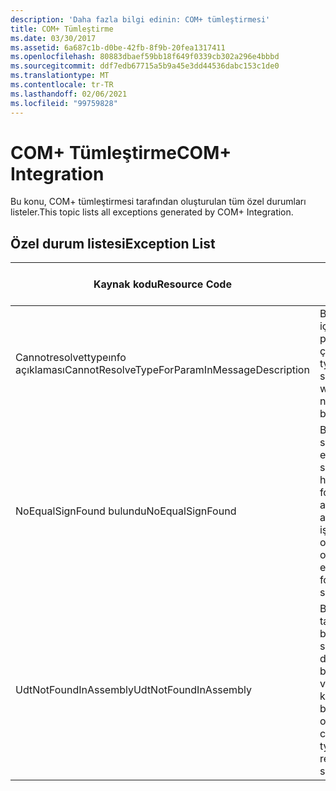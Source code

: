 ```yaml
---
description: 'Daha fazla bilgi edinin: COM+ tümleştirmesi'
title: COM+ Tümleştirme
ms.date: 03/30/2017
ms.assetid: 6a687c1b-d0be-42fb-8f9b-20fea1317411
ms.openlocfilehash: 80883dbaef59bb18f649f0339cb302a296e4bbbd
ms.sourcegitcommit: ddf7edb67715a5b9a45e3dd44536dabc153c1de0
ms.translationtype: MT
ms.contentlocale: tr-TR
ms.lasthandoff: 02/06/2021
ms.locfileid: "99759828"
---
```

# <a name="com-integration"></a><span data-ttu-id="9302e-103">COM+ Tümleştirme</span><span class="sxs-lookup"><span data-stu-id="9302e-103">COM+ Integration</span></span>

<span data-ttu-id="9302e-104">Bu konu, COM+ tümleştirmesi tarafından oluşturulan tüm özel durumları listeler.</span><span class="sxs-lookup"><span data-stu-id="9302e-104">This topic lists all exceptions generated by COM+ Integration.</span></span>  
  
## <a name="exception-list"></a><span data-ttu-id="9302e-105">Özel durum listesi</span><span class="sxs-lookup"><span data-stu-id="9302e-105">Exception List</span></span>  
  
|<span data-ttu-id="9302e-106">Kaynak kodu</span><span class="sxs-lookup"><span data-stu-id="9302e-106">Resource Code</span></span>|<span data-ttu-id="9302e-107">Kaynak dizesi</span><span class="sxs-lookup"><span data-stu-id="9302e-107">Resource String</span></span>|  
|-------------------|---------------------|  
|<span data-ttu-id="9302e-108">Cannotresolvettypeınfo açıklaması</span><span class="sxs-lookup"><span data-stu-id="9302e-108">CannotResolveTypeForParamInMessageDescription</span></span>|<span data-ttu-id="9302e-109">Belirtilen ad alanı içinde belirtilen parametrenin türü çözümlenemiyor.</span><span class="sxs-lookup"><span data-stu-id="9302e-109">The type for the specified parameter within the specified namespace cannot be resolved.</span></span>|  
|<span data-ttu-id="9302e-110">NoEqualSignFound bulundu</span><span class="sxs-lookup"><span data-stu-id="9302e-110">NoEqualSignFound</span></span>|<span data-ttu-id="9302e-111">Belirtilen anahtar sözcüğe takip eden eşittir işareti yok.</span><span class="sxs-lookup"><span data-stu-id="9302e-111">The specified keyword has no equal sign following it.</span></span> <span data-ttu-id="9302e-112">Her anahtar sözcüğünün ardından eşittir işareti ve bir değer olduğundan emin olun.</span><span class="sxs-lookup"><span data-stu-id="9302e-112">Ensure that each keyword is followed by an equal sign and a value.</span></span>|  
|<span data-ttu-id="9302e-113">UdtNotFoundInAssembly</span><span class="sxs-lookup"><span data-stu-id="9302e-113">UdtNotFoundInAssembly</span></span>|<span data-ttu-id="9302e-114">Belirtilen kullanıcı tanımlı tür bulunamıyor.</span><span class="sxs-lookup"><span data-stu-id="9302e-114">The specified user-defined type cannot be found.</span></span> <span data-ttu-id="9302e-115">Doğru tür ve tür kitaplığının kaydedildiğinden ve belirtildiğinden emin olun.</span><span class="sxs-lookup"><span data-stu-id="9302e-115">Ensure that the correct type and type library are registered and specified.</span></span>|
